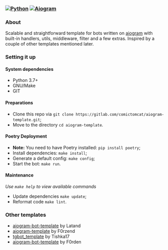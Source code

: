 ### [![Python](https://img.shields.io/badge/Python-3.7%2B-blue)](https://www.python.org/downloads/)  [![Aiogram](https://img.shields.io/badge/aiogram-2.11.2-blue)](https://pypi.org/project/aiogram/) 

### About
Scalable and straightforward template for bots written on [aiogram](https://github.com/aiogram/aiogram) with built-in handlers, utils, middleware, filter and a few extras. Inspired by a couple of other templates mentioned later.

### Setting it up

#### System dependencies
- Python 3.7+
- GNU/Make 
- GIT

#### Preparations
- Clone this repo via `git clone https://gitlab.com/comictomcat/aiogram-template.git`;
- Move to the directory `cd aiogram-template`.

#### Poetry Deployment
- **Note:** You need to have Poetry installed: `pip install poetry`;
- Install dependencies: `make install`;
- Generate a default config: `make config`;
- Start the bot: `make run`.

#### Maintenance
*Use `make help` to view available commands*

- Update dependencies `make update`;
- Reformat code `make lint`.

### Other templates
 - [aiogram-bot-template](https://github.com/Latand/aiogram-bot-template) by Latand
 - [aiogram-template](https://github.com/F0rzend/aiogram-template) by F0rzend
 - [tgbot_template](https://github.com/Tishka17/tgbot_template) by Tishka17
 - [aiogram-bot-template](https://github.com/Forden/aiogram-bot-template) by F0rden